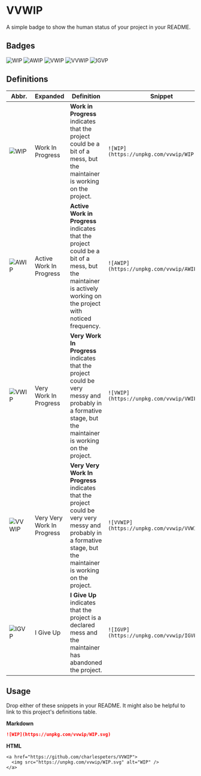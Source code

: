 # VVWIP

A simple badge to show the human status of your project in your README.

## Badges
![WIP](https://unpkg.com/vvwip/WIP.svg)
![AWIP](https://unpkg.com/vvwip/AWIP.svg)
![VWIP](https://unpkg.com/vvwip/VWIP.svg)
![VVWIP](https://unpkg.com/vvwip/VVWIP.svg)
![IGVP](https://unpkg.com/vvwip/IGVP.svg)

## Definitions

| Abbr.  | Expanded                   | Definition                        | Snippet         |
|--------|----------------------------|-----------------------------------|-----------------|
| ![WIP](https://unpkg.com/vvwip/WIP.svg) | Work In Progress           | **Work in Progress** indicates that the project could be a bit of a mess, but the maintainer is working on the project. | `![WIP](https://unpkg.com/vvwip/WIP.svg)`   |
| ![AWIP](https://unpkg.com/vvwip/AWIP.svg) | Active Work In Progress    | **Active Work in Progress** indicates that the project could be a bit of a mess, but the maintainer is actively working on the project with noticed frequency. | `![AWIP](https://unpkg.com/vvwip/AWIP.svg)`  |
| ![VWIP](https://unpkg.com/vvwip/VWIP.svg) | Very Work In Progress      | **Very Work In Progress** indicates that the project could be very messy and probably in a formative stage, but the maintainer is working on the project. | `![VWIP](https://unpkg.com/vvwip/VWIP.svg)`  |
| ![VVWIP](https://unpkg.com/vvwip/VVWIP.svg) | Very Very Work In Progress | **Very Very Work In Progress** indicates that the project could be very very messy and probably in a formative stage, but the maintainer is working on the project. | `![VVWIP](https://unpkg.com/vvwip/VVWIP.svg)` |
| ![IGVP](https://unpkg.com/vvwip/IGVP.svg)   | I Give Up                  | **I Give Up** indicates that the project is a declared mess and the maintainer has abandoned the project. | `![IGVP](https://unpkg.com/vvwip/IGVP.svg)`  |


## Usage

Drop either of these snippets in your README. It might also be helpful to link to this project's definitions table.

**Markdown**

```markdown
![WIP](https://unpkg.com/vvwip/WIP.svg)
```

**HTML**

```markup
<a href="https://github.com/charlespeters/VVWIP">
  <img src="https://unpkg.com/vvwip/WIP.svg" alt="WIP" />
</a>
```
